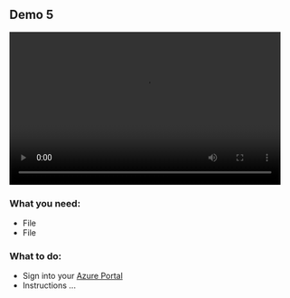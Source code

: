 ## Demo 5

<video width="480" height="270" controls>
  <source src="https://globaleventcdn.blob.core.windows.net/assets/aiml/aiml10/videos/Demo5.mp4" type="video/mp4">
Your browser does not support the video tag.
</video>

### What you need:
- File
- File

### What to do:

* Sign into your [Azure Portal](https://azure.microsoft.com/en-gb/?WT.mc_id=msignitethetour2019-github-aiml10) 
* Instructions ...
